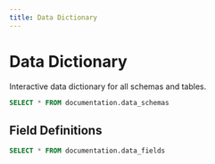 ```yaml
---
title: Data Dictionary
---
```


# Data Dictionary

Interactive data dictionary for all schemas and tables.

```sql data_schemas
SELECT * FROM documentation.data_schemas
```

<DataTable data={data_schemas} />

## Field Definitions

```sql data_fields  
SELECT * FROM documentation.data_fields
```

<DataTable data={data_fields} />
